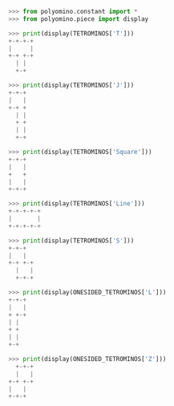 ```python
>>> from polyomino.constant import *
>>> from polyomino.piece import display

```

```python
>>> print(display(TETROMINOS['T']))
+-+-+-+
|     |
+-+ +-+
  | |
  +-+

```

```python
>>> print(display(TETROMINOS['J']))
+-+-+
|   |
+-+ +
  | |
  + +
  | |
  +-+

```

```python
>>> print(display(TETROMINOS['Square']))
+-+-+
|   |
+   +
|   |
+-+-+

```

```python
>>> print(display(TETROMINOS['Line']))
+-+-+-+-+
|       |
+-+-+-+-+

```

```python
>>> print(display(TETROMINOS['S']))
+-+-+
|   |
+-+ +-+
  |   |
  +-+-+

```

```python
>>> print(display(ONESIDED_TETROMINOS['L']))
+-+-+
|   |
+ +-+
| |
+ +
| |
+-+

```

```python
>>> print(display(ONESIDED_TETROMINOS['Z']))
  +-+-+
  |   |
+-+ +-+
|   |
+-+-+

```